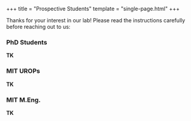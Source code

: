 +++
title = "Prospective Students"
template = "single-page.html"
+++

Thanks for your interest in our lab! Please read the instructions carefully before reaching out to us:

### PhD Students

**TK**

### MIT UROPs

**TK**

### MIT M.Eng.

**TK**